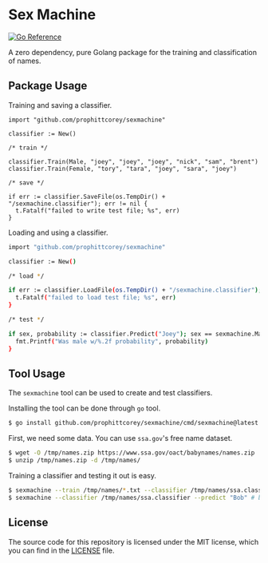 # Sex Machine

[![Go Reference](https://pkg.go.dev/badge/github.com/prophittcorey/sexmachine.svg)](https://pkg.go.dev/github.com/prophittcorey/sexmachine)

A zero dependency, pure Golang package for the training and classification of names.

## Package Usage

Training and saving a classifier.

```golang
import "github.com/prophittcorey/sexmachine"

classifier := New()

/* train */

classifier.Train(Male, "joey", "joey", "joey", "nick", "sam", "brent")
classifier.Train(Female, "tory", "tara", "joey", "sara", "joey")

/* save */

if err := classifier.SaveFile(os.TempDir() + "/sexmachine.classifier"); err != nil {
  t.Fatalf("failed to write test file; %s", err)
}
```

Loading and using a classifier.

```bash
import "github.com/prophittcorey/sexmachine"

classifier := New()

/* load */

if err := classifier.LoadFile(os.TempDir() + "/sexmachine.classifier"); err != nil {
  t.Fatalf("failed to load test file; %s", err)
}

/* test */

if sex, probability := classifier.Predict("Joey"); sex == sexmachine.Male {
  fmt.Printf("Was male w/%.2f probability", probability)
}
```

## Tool Usage

The `sexmachine` tool can be used to create and test classifiers.

Installing the tool can be done through `go` tool.

```bash
$ go install github.com/prophittcorey/sexmachine/cmd/sexmachine@latest
```

First, we need some data. You can use `ssa.gov`'s free name dataset.

```bash
$ wget -O /tmp/names.zip https://www.ssa.gov/oact/babynames/names.zip
$ unzip /tmp/names.zip -d /tmp/names/
```

Training a classifier and testing it out is easy.

```bash
$ sexmachine --train /tmp/names/*.txt --classifier /tmp/names/ssa.classifier
$ sexmachine --classifier /tmp/names/ssa.classifier --predict "Bob" # bob is male (99.65%)
```

## License

The source code for this repository is licensed under the MIT license, which you can
find in the [LICENSE](LICENSE.md) file.
